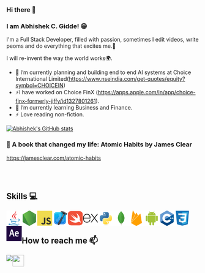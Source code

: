 ### Hi there 👋 

### I am Abhishek C. Gidde! 😁

I'm a Full Stack Developer, filled with passion, sometimes I edit videos, write peoms and do everything that excites me.🎈

I will re-invent the way the world works🌍.


- 🔭 I’m currently planning and building end to end AI systems at Choice International Limited(https://www.nseindia.com/get-quotes/equity?symbol=CHOICEIN) 
- ⚡I have worked on Choice FinX (https://apps.apple.com/in/app/choice-finx-formerly-jiffy/id1327801261).
- 🌱 I’m currently learning Business and Finance.
- ⚡ Love reading non-fiction.

[![Abhishek's GitHub stats](https://github-readme-stats.vercel.app/api?username=gidde-abhishek&hide_rank=true)](https://github.com/anuraghazra/github-readme-stats)

### 📔 A book that changed my life: Atomic Habits by James Clear
https://jamesclear.com/atomic-habits

<br />
<br />

## Skills 💻  ##

<img align="left" src="https://raw.githubusercontent.com/devicons/devicon/master/icons/java/java-original.svg" height="40" width="40" style="max-width:100%;">

<img align="left" src="https://raw.githubusercontent.com/devicons/devicon/master/icons/nodejs/nodejs-original.svg" height="40" width="40" style="max-width:100%;">

<img align="left" src="https://raw.githubusercontent.com/devicons/devicon/master/icons/javascript/javascript-original.svg" height="40" width="40" style="max-width:100%;">
<img align="left" src="https://raw.githubusercontent.com/devicons/devicon/master/icons/xcode/xcode-original.svg" height="40" width="40" style="max-width:100%;">
<img align="left" src="https://raw.githubusercontent.com/devicons/devicon/master/icons/swift/swift-original.svg" height="40" width="40" style="max-width:100%;">

<img align="left" src="https://raw.githubusercontent.com/devicons/devicon/master/icons/express/express-original.svg" height="40" width="40" style="max-width:100%;">

<img align="left" src="https://raw.githubusercontent.com/devicons/devicon/master/icons/python/python-original.svg" height="40" width="40" style="max-width:100%;">

<img align="left" src="https://raw.githubusercontent.com/devicons/devicon/master/icons/mongodb/mongodb-original.svg" height="40" width="40" style="max-width:100%;">

<img align="left" src="https://github.com/devicons/devicon/blob/master/icons/firebase/firebase-plain.svg" height="40" width="40" style="max-width:100%;">

<img align="left" src="https://raw.githubusercontent.com/devicons/devicon/master/icons/android/android-original.svg" height="40" width="40" style="max-width:100%;">

<img align="left" src="https://raw.githubusercontent.com/devicons/devicon/master/icons/cplusplus/cplusplus-original.svg" height="40" width="40" style="max-width:100%;">

<img align="left" src="https://raw.githubusercontent.com/devicons/devicon/master/icons/css3/css3-original.svg" height="40" width="40" style="max-width:100%;">





<img align="left" src="https://raw.githubusercontent.com/devicons/devicon/master/icons/aftereffects/aftereffects-plain.svg" height="40" width="40" style="max-width:100%;">
<br />
<br />


## How to reach me 📫 

<a href="https://www.linkedin.com/in/abhishek-gidde-4594a1119/" rel="nofollow">
  <img align="left" src="https://img.shields.io/badge/LinkedIn-0077B5?style=for-the-badge&logo=linkedin&logoColor=white" >
</a>
  
<a href="https://instagram.com/abhishekgidde" rel="nofollow">
  <img align="left" src="https://upload.wikimedia.org/wikipedia/commons/thumb/a/a5/Instagram_icon.png/1024px-Instagram_icon.png" height="30" width="30">
</a>

